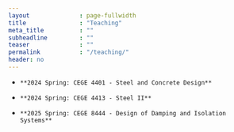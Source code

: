 ```yaml
---
layout              : page-fullwidth
title               : "Teaching"
meta_title          : ""
subheadline         : ""
teaser              : ""
permalink           : "/teaching/"
header: no
---
```


-     **2024 Spring: CEGE 4401 - Steel and Concrete Design**
-     **2024 Spring: CEGE 4413 - Steel II**
-     **2025 Spring: CEGE 8444 - Design of Damping and Isolation Systems**
